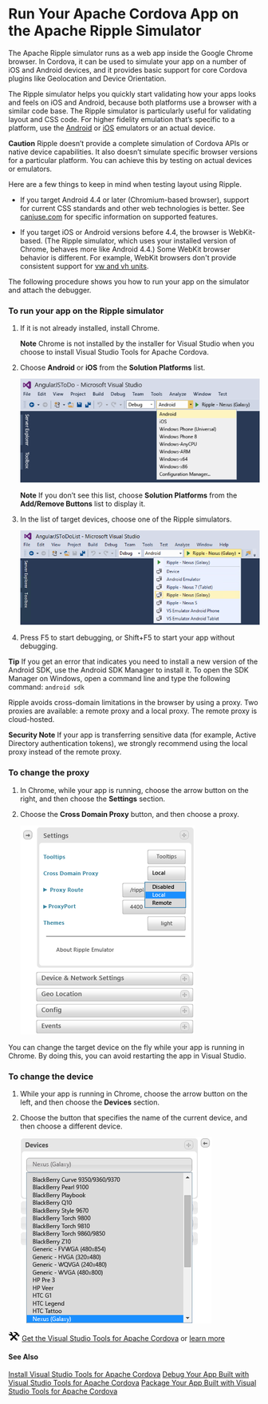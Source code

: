 <properties
   pageTitle="Run Your Apache Cordova App on the Apache Ripple Simulator | Cordova"
   description="description"
   services="na"
   documentationCenter=""
   authors="Mikejo5000"
   tags=""/>
<tags
   ms.service="na"
   ms.devlang="javascript"
   ms.topic="article"
   ms.tgt_pltfrm="mobile-multiple"
   ms.workload="na"
   ms.date="09/10/2015"
   ms.author="mikejo"/>
# Run Your Apache Cordova App on the Apache Ripple Simulator

The Apache Ripple simulator runs as a web app inside the Google Chrome browser. In Cordova, it can be used to simulate your app on a number of iOS and Android devices, and it provides basic support for core Cordova plugins like Geolocation and Device Orientation.

The Ripple simulator helps you quickly start validating how your apps looks and feels on iOS and Android, because both platforms use a browser with a similar code base. The Ripple simulator is particularly useful for validating layout and CSS code. For higher fidelity emulation that’s specific to a platform, use the [Android](run-app-apache.md) or [iOS](run-app-ios.md) emulators or an actual device.

**Caution** Ripple doesn’t provide a complete simulation of Cordova APIs or native device capabilities. It also doesn’t simulate specific browser versions for a particular platform. You can achieve this by testing on actual devices or emulators.

Here are a few things to keep in mind when testing layout using Ripple.

*   If you target Android 4.4 or later (Chromium-based browser), support for current CSS standards and other web technologies is better. See [caniuse.com](http://www.caniuse.com) for specific information on supported features.

*   If you target iOS or Android versions before 4.4, the browser is WebKit-based. (The Ripple simulator, which uses your installed version of Chrome, behaves more like Android 4.4.) Some WebKit browser behavior is different. For example, WebKit browsers don't provide consistent support for [vw and vh units](http://caniuse.com/#feat=viewport-units).

The following procedure shows you how to run your app on the simulator and attach the debugger.

### To run your app on the Ripple simulator

1.  If it is not already installed, install Chrome.

	**Note** Chrome is not installed by the installer for Visual Studio when you choose to install Visual Studio Tools for Apache Cordova.

2.  Choose **Android** or **iOS** from the **Solution Platforms** list.

    ![Select Android as your deployment target](media/run-app-ripple-simulator/run-ripple-platform-select.png)

	**Note** If you don’t see this list, choose **Solution Platforms** from the **Add/Remove Buttons** list to display it.

3.  In the list of target devices, choose one of the Ripple simulators.

    ![Selecting the Ripple emulator](media/run-app-ripple-simulator/run-ripple-device-select.png)
4.  Press F5 to start debugging, or Shift+F5 to start your app without debugging.

  **Tip** If you get an error that indicates you need to install a new version of the Android SDK, use the Android SDK Manager to install it. To open the SDK Manager on Windows, open a command line and type the following command: `android sdk`

Ripple avoids cross-domain limitations in the browser by using a proxy. Two proxies are available: a remote proxy and a local proxy. The remote proxy is cloud-hosted.

**Security Note** If your app is transferring sensitive data (for example, Active Directory authentication tokens), we strongly recommend using the local proxy instead of the remote proxy.

### To change the proxy

1.  In Chrome, while your app is running, choose the arrow button on the right, and then choose the **Settings** section.

2.  Choose the **Cross Domain Proxy** button, and then choose a proxy.

    ![Selecting a proxy in the Ripple emulator](media/run-app-ripple-simulator/run-ripple-proxy-settings.png)

You can change the target device on the fly while your app is running in Chrome. By doing this, you can avoid restarting the app in Visual Studio.

### To change the device

1.  While your app is running in Chrome, choose the arrow button on the left, and then choose the **Devices** section.

2.  Choose the button that specifies the name of the current device, and then choose a different device.

    ![Changing the device in Chrome](media/run-app-ripple-simulator/run-ripple-change-device.png)

![Download the tools](media/run-app-ripple-simulator/run-ripple-download-link.png) [Get the Visual Studio Tools for Apache Cordova](http://aka.ms/mchm38) or [learn more](https://www.visualstudio.com/cordova-vs.aspx)

#### See Also

[Install Visual Studio Tools for Apache Cordova](../getting-started/install-vs-tools-apache-cordova.md)
[Debug Your App Built with Visual Studio Tools for Apache Cordova](../debug-and-test/debug-using-visual-studio.md)
[Package Your App Built with Visual Studio Tools for Apache Cordova](../package-and-publish/package-app-built-with-visual-studio.md)
